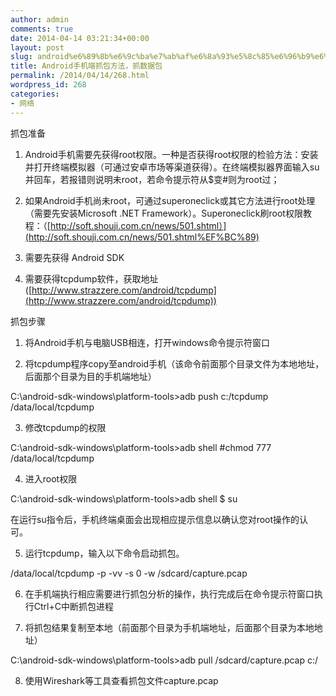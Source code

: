 ```yaml
---
author: admin
comments: true
date: 2014-04-14 03:21:34+00:00
layout: post
slug: android%e6%89%8b%e6%9c%ba%e7%ab%af%e6%8a%93%e5%8c%85%e6%96%b9%e6%b3%95%ef%bc%8c%e6%8a%93%e6%95%b0%e6%8d%ae%e5%8c%85
title: Android手机端抓包方法，抓数据包
permalink: /2014/04/14/268.html
wordpress_id: 268
categories:
- 网络
---
```


抓包准备

1. Android手机需要先获得root权限。一种是否获得root权限的检验方法：安装并打开终端模拟器（可通过安卓市场等渠道获得）。在终端模拟器界面输入su并回车，若报错则说明未root，若命令提示符从$变#则为root过；

2. 如果Android手机尚未root，可通过superoneclick或其它方法进行root处理（需要先安装Microsoft .NET Framework）。Superoneclick刷root权限教程：（[http://soft.shouji.com.cn/news/501.shtml）](http://soft.shouji.com.cn/news/501.shtml%EF%BC%89)

3. 需要先获得 Android SDK

4. 需要获得tcpdump软件，获取地址([http://www.strazzere.com/android/tcpdump](http://www.strazzere.com/android/tcpdump))

抓包步骤
1. 将Android手机与电脑USB相连，打开windows命令提示符窗口

2. 将tcpdump程序copy至android手机（该命令前面那个目录文件为本地地址，后面那个目录为目的手机端地址）

C:\android-sdk-windows\platform-tools>adb push c:/tcpdump /data/local/tcpdump

3. 修改tcpdump的权限

C:\android-sdk-windows\platform-tools>adb shell
#chmod 777 /data/local/tcpdump

4. 进入root权限

C:\android-sdk-windows\platform-tools>adb shell
$ su

在运行su指令后，手机终端桌面会出现相应提示信息以确认您对root操作的认可。

5. 运行tcpdump，输入以下命令启动抓包。

/data/local/tcpdump -p -vv -s 0 -w /sdcard/capture.pcap

6. 在手机端执行相应需要进行抓包分析的操作，执行完成后在命令提示符窗口执行Ctrl+C中断抓包进程

7. 将抓包结果复制至本地（前面那个目录为手机端地址，后面那个目录为本地地址）

C:\android-sdk-windows\platform-tools>adb pull /sdcard/capture.pcap c:/

8. 使用Wireshark等工具查看抓包文件capture.pcap

